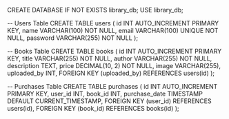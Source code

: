 CREATE DATABASE IF NOT EXISTS library_db;
USE library_db;

-- Users Table
CREATE TABLE users (
    id INT AUTO_INCREMENT PRIMARY KEY,
    name VARCHAR(100) NOT NULL,
    email VARCHAR(100) UNIQUE NOT NULL,
    password VARCHAR(255) NOT NULL
);

-- Books Table
CREATE TABLE books (
    id INT AUTO_INCREMENT PRIMARY KEY,
    title VARCHAR(255) NOT NULL,
    author VARCHAR(255) NOT NULL,
    description TEXT,
    price DECIMAL(10, 2) NOT NULL,
    image VARCHAR(255),
    uploaded_by INT,
    FOREIGN KEY (uploaded_by) REFERENCES users(id)
);

-- Purchases Table
CREATE TABLE purchases (
    id INT AUTO_INCREMENT PRIMARY KEY,
    user_id INT,
    book_id INT,
    purchase_date TIMESTAMP DEFAULT CURRENT_TIMESTAMP,
    FOREIGN KEY (user_id) REFERENCES users(id),
    FOREIGN KEY (book_id) REFERENCES books(id)
);
